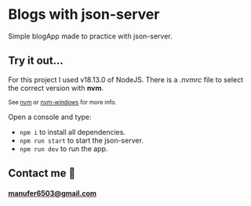 # Blogs with json-server

Simple blogApp made to practice with json-server.

## Try it out...
For this project I used v18.13.0 of NodeJS. There is a *.nvmrc* file to select the correct version with **nvm**.

<sub>See [nvm](https://github.com/nvm-sh/nvm) or [nvm-windows](https://github.com/coreybutler/nvm-windows) for more info.</sub>

Open a console and type:

-  `npm i` to install all dependencies.
-  `npm run start` to start the json-server.
-  `npm run dev` to run the app.

## Contact me :email:
#### manufer6503@gmail.com